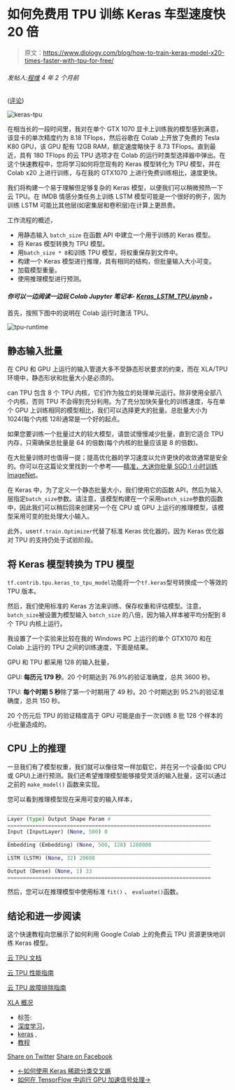 # 如何免费用 TPU 训练 Keras 车型速度快 20 倍

> 原文：<https://www.dlology.com/blog/how-to-train-keras-model-x20-times-faster-with-tpu-for-free/>

###### 发帖人:[程维](/blog/author/Chengwei/) 4 年 2 个月前

([评论](/blog/how-to-train-keras-model-x20-times-faster-with-tpu-for-free/#disqus_thread))

![keras-tpu](img/2ca43029713e5522b2002befa1398cb3.png)

在相当长的一段时间里，我对在单个 GTX 1070 显卡上训练我的模型感到满意，该显卡的单次精度约为 8.18 TFlops，然后谷歌在 Colab 上开放了免费的 Tesla K80 GPU，该 GPU 配有 12GB RAM，额定速度略快于 8.73 TFlops。直到最近，具有 180 TFlops 的云 TPU 选项才在 Colab 的运行时类型选择器中弹出。在这个快速教程中，您将学习如何将您现有的 Keras 模型转化为 TPU 模型，并在 Colab x20 上进行训练，与在我的 GTX1070 上进行免费训练相比，速度更快。

我们将构建一个易于理解但足够复杂的 Keras 模型，以便我们可以稍微预热一下云 TPU。在 IMDB 情感分类任务上训练 LSTM 模型可能是一个很好的例子，因为训练 LSTM 可能比其他层(如密集层和卷积层)在计算上更昂贵。

工作流程的概述，

*   用静态输入 `batch_size` 在函数 API 中建立一个用于训练的 Keras 模型。
*   将 Keras 模型转换为 TPU 模型。
*   用`batch_size * 8`和训练 TPU 模型，将权重保存到文件中。
*   构建一个 Keras 模型进行推理，具有相同的结构，但批量输入大小可变。
*   加载模型重量。
*   使用推理模型进行预测。

#### *你可以一边阅读一边玩 Colab Jupyter 笔记本- [Keras_LSTM_TPU.ipynb](https://colab.research.google.com/drive/1QZf1WeX3EQqBLeFeT4utFKBqq-ogG1FN) 。*

首先，按照下图中的说明在 Colab 运行时激活 TPU。

![tpu-runtime](img/14c83b691e6a13698a0a6bfecb8428fe.png)

## 静态输入批量

在 CPU 和 GPU 上运行的输入管道大多不受静态形状要求的约束，而在 XLA/TPU 环境中，静态形状和批量大小是必须的。

can TPU 包含 8 个 TPU 内核，它们作为独立的处理单元运行。除非使用全部八个内核，否则 TPU 不会得到充分利用。为了充分加快矢量化的训练速度，与在单个 GPU 上训练相同的模型相比，我们可以选择更大的批量。总批量大小为 1024(每个内核 128)通常是一个好的起点。

如果您要训练一个批量过大的较大模型，请尝试慢慢减少批量，直到它适合 TPU 内存，只需确保总批量是 64 的倍数(每个内核的批量应该是 8 的倍数)。

在大批量训练时也值得一提；提高优化器的学习速度以允许更快的收敛通常是安全的。你可以在这篇论文里找到一个参考——[精准，大迷你批量 SGD:1 小时训练 ImageNet](https://arxiv.org/pdf/1706.02677.pdf)。

在 Keras 中，为了定义一个静态批量大小，我们使用它的函数 API，然后为输入层指定`batch_size`参数。请注意，该模型构建在一个采用`batch_size`参数的函数中，因此我们可以稍后回来创建另一个在 CPU 或 GPU 上运行的推理模型，该模型采用可变的批处理大小输入。

此外，use`tf.train.Optimizer`代替了标准 Keras 优化器的，因为 Keras 优化器对 TPU 的支持仍处于试验阶段。

## 将 Keras 模型转换为 TPU 模型

`tf.contrib.tpu.keras_to_tpu_model`功能将一个`tf.keras`型号转换成一个等效的 TPU 版本。

然后，我们使用标准的 Keras 方法来训练、保存权重和评估模型。注意，`batch_size`被设置为模型输入 `batch_size` 的八倍，因为输入样本被平均分配到 8 个 TPU 内核上运行。

我设置了一个实验来比较在我的 Windows PC 上运行的单个 GTX1070 和在 Colab 上运行的 TPU 之间的训练速度，下面是结果。

GPU 和 TPU 都采用 128 的输入批量，

GPU: **每历元 179 秒**。20 个时期达到 76.9%的验证准确度，总共 3600 秒。

TPU: **每个时期 5 秒**除了第一个时期用了 49 秒。20 个时期达到 95.2%的验证准确度，总共 150 秒。

20 个历元后 TPU 的验证精度高于 GPU 可能是由于一次训练 8 批 128 个样本的小批量造成的。

## CPU 上的推理

一旦我们有了模型权重，我们就可以像往常一样加载它，并在另一个设备(如 CPU 或 GPU)上进行预测。我们还希望推理模型能够接受灵活的输入批量，这可以通过之前的 `make_model()` 函数来实现。

您可以看到推理模型现在采用可变的输入样本，

```py
_________________________________________________________________
Layer (type) Output Shape Param # 
=================================================================
Input (InputLayer) (None, 500) 0 
_________________________________________________________________
Embedding (Embedding) (None, 500, 128) 1280000 
_________________________________________________________________
LSTM (LSTM) (None, 32) 20608 
_________________________________________________________________
Output (Dense) (None, 1) 33 
=================================================================
```

然后，您可以在推理模型中使用标准 `fit()` 、 `evaluate()`函数。

## 结论和进一步阅读

这个快速教程向您展示了如何利用 Google Colab 上的免费云 TPU 资源更快地训练 Keras 模型。

[云 TPU 文档](https://cloud.google.com/tpu/docs/)

[云 TPU 性能指南](https://cloud.google.com/tpu/docs/performance-guide)

[云 TPU 故障排除指南](https://cloud.google.com/tpu/docs/troubleshooting)

[XLA 概况](https://www.tensorflow.org/performance/xla/)

*   标签:
*   [深度学习](/blog/tag/deep-learning/)，
*   [keras](/blog/tag/keras/) ,
*   [教程](/blog/tag/tutorial/)

[Share on Twitter](https://twitter.com/intent/tweet?url=https%3A//www.dlology.com/blog/how-to-train-keras-model-x20-times-faster-with-tpu-for-free/&text=How%20to%20train%20Keras%20model%20x20%20times%20faster%20with%20TPU%20for%20free) [Share on Facebook](https://www.facebook.com/sharer/sharer.php?u=https://www.dlology.com/blog/how-to-train-keras-model-x20-times-faster-with-tpu-for-free/)

*   [←如何使用 Keras 稀疏分类交叉熵](/blog/how-to-use-keras-sparse_categorical_crossentropy/)
*   [如何在 TensorFlow 中运行 GPU 加速信号处理→](/blog/how-to-run-gpu-accelerated-signal-processing-in-tensorflow/)
